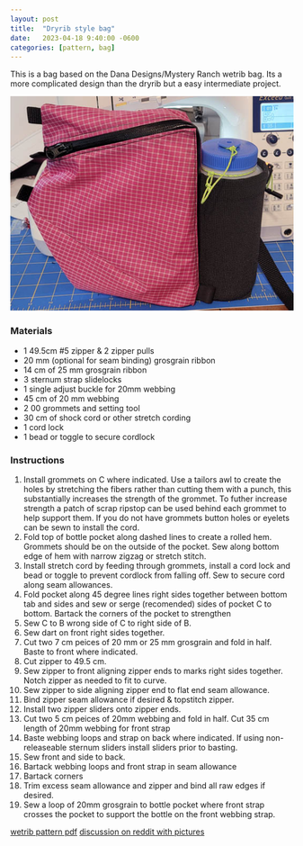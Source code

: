 ```yaml
---
layout: post
title:  "Dryrib style bag"
date:   2023-04-18 9:40:00 -0600
categories: [pattern, bag]
---
```

This is a bag based on the Dana Designs/Mystery Ranch wetrib bag. Its a more complicated design than the dryrib but a easy intermediate project.

![Completed Bag](/images/wetrib/wetrib-complete.jpg)

### Materials
- 1 49.5cm #5 zipper & 2 zipper pulls
- 20 mm (optional for seam binding) grosgrain ribbon
- 14 cm of 25 mm grosgrain ribbon
- 3 sternum strap slidelocks
- 1 single adjust buckle for 20mm webbing
- 45 cm of 20 mm webbing
- 2 00 grommets and setting tool
- 30 cm of shock cord or other stretch cording
- 1 cord lock
- 1 bead or toggle to secure cordlock

### Instructions
1. Install grommets on C where indicated. Use a tailors awl to create the holes by stretching the fibers rather than cutting them with a punch, this substantially increases the strength of the grommet. To futher increase strength a patch of scrap ripstop can be used behind each grommet to help support them. If you do not have grommets button holes or eyelets can be sewn to install the cord.
1. Fold top of bottle pocket along dashed lines to create a rolled hem. Grommets should be on the outside of the pocket. Sew along bottom edge of hem with narrow zigzag or stretch stitch.
1. Install stretch cord by feeding through grommets, install a cord lock and bead or toggle to prevent cordlock from falling off. Sew to secure cord along seam allowances. 
1. Fold pocket along 45 degree lines right sides together between bottom tab and sides and sew or serge (recomended) sides of pocket C to bottom. Bartack the corners of the pocket to strengthen
1. Sew C to B wrong side of C to right side of B.
1. Sew dart on front right sides together.
2. Cut two 7 cm peices of 20 mm or 25 mm grosgrain and fold in half. Baste to front where indicated.
3. Cut zipper to 49.5 cm. 
4. Sew zipper to front aligning zipper ends to marks right sides together. Notch zipper as needed to fit to curve.
5. Sew zipper to side aligning zipper end to flat end seam allowance.
6. Bind zipper seam allowance if desired & topstitch zipper.
7. Install two zipper sliders onto zipper ends.
8. Cut two 5 cm peices of 20mm webbing and fold in half. Cut 35 cm length of 20mm webbing for front strap
9. Baste webbing loops and strap on back where indicated. If using non-releaseable sternum sliders install sliders prior to basting.
10. Sew front and side to back.
11. Bartack webbing loops and front strap in seam allowance
12. Bartack corners
13. Trim excess seam allowance and zipper and bind all raw edges if desired.
14. Sew a loop of 20mm grosgrain to bottle pocket where front strap crosses the pocket to support the bottle on the front webbing strap.  


[wetrib pattern pdf](https://github.com/dinnerplates/sewing/raw/main/patterns/wetrib.pdf)
[discussion on reddit with pictures](https://www.reddit.com/r/myog/comments/12nbmkl/i_reverse_engineered_the_discontinued_mystery/?utm_source=share&utm_medium=web2x&context=3)
